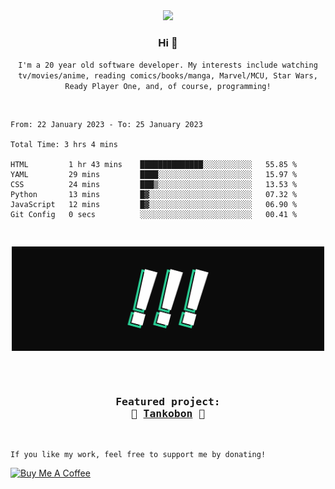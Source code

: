 <div align="center">
  <img src="https://media4.giphy.com/media/Nx0rz3jtxtEre/giphy.gif" width="auto" height="100px">
  <h3>Hi 👋</h3>
  <p><code>I'm a 20 year old software developer. My interests include watching tv/movies/anime, reading comics/books/manga, Marvel/MCU, Star Wars, Ready Player One, and, of course, programming!</code></p>
  <br>
</div>



```text
From: 22 January 2023 - To: 25 January 2023

Total Time: 3 hrs 4 mins

HTML         1 hr 43 mins    ██████████████░░░░░░░░░░░   55.85 %
YAML         29 mins         ████░░░░░░░░░░░░░░░░░░░░░   15.97 %
CSS          24 mins         ███▒░░░░░░░░░░░░░░░░░░░░░   13.53 %
Python       13 mins         █▓░░░░░░░░░░░░░░░░░░░░░░░   07.32 %
JavaScript   12 mins         █▓░░░░░░░░░░░░░░░░░░░░░░░   06.90 %
Git Config   0 secs          ░░░░░░░░░░░░░░░░░░░░░░░░░   00.41 %
```



<pre>
  <p align="center"><a href="https://tankobon.fly.dev"><img src="https://github.com/crxssed7/tankobon/raw/master/brand/header.png?raw=true" width="500px" height="auto" /></a></p>
  <h3 align="center"> Featured project: <br>📖 <a href="https://tankobon.fly.dev">Tankobon</a> 📖</h3>
</pre>

`If you like my work, feel free to support me by donating!`

<a href="https://www.buymeacoffee.com/crxssed" target="_blank"><img src="https://cdn.buymeacoffee.com/buttons/v2/default-yellow.png" alt="Buy Me A Coffee" style="height: 60px !important;width: 217px !important;" ></a>
